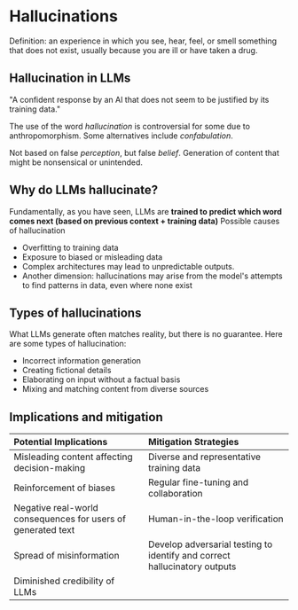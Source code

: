 # Hallucinations

Definition: an experience in which you see, hear, feel, or smell something that does not exist, usually because you are ill or have taken a drug.

## Hallucination in LLMs

"A confident response by an AI that does not seem to be justified by its training data."

The use of the word *hallucination* is controversial for some due to anthropomorphism. Some alternatives include *confabulation*.

Not based on false *perception*, but false *belief*. Generation of content that might be nonsensical or unintended.

## Why do LLMs hallucinate?

Fundamentally, as you have seen, LLMs are **trained to predict which word comes next (based on previous context + training data)**
Possible causes of hallucination
- Overfitting to training data
- Exposure to biased or misleading data
- Complex architectures may lead to unpredictable outputs.
- Another dimension: hallucinations may arise from the model's attempts to find patterns in data, even where none exist
## Types of hallucinations

What LLMs generate often matches reality, but there is no guarantee. Here are some types of hallucination:
- Incorrect information generation
- Creating fictional details
- Elaborating on input without a factual basis
- Mixing and matching content from diverse sources
## Implications and mitigation

| Potential Implications                                       | Mitigation Strategies                                                     |
| :----------------------------------------------------------- | :------------------------------------------------------------------------ |
| Misleading content affecting decision-making                 | Diverse and representative training data                                  |
| Reinforcement of biases                                      | Regular fine-tuning and collaboration                                     |
| Negative real-world consequences for users of generated text | Human-in-the-loop verification                                            |
| Spread of misinformation                                     | Develop adversarial testing to identify and correct hallucinatory outputs |
| Diminished credibility of LLMs                               |                                                                           |